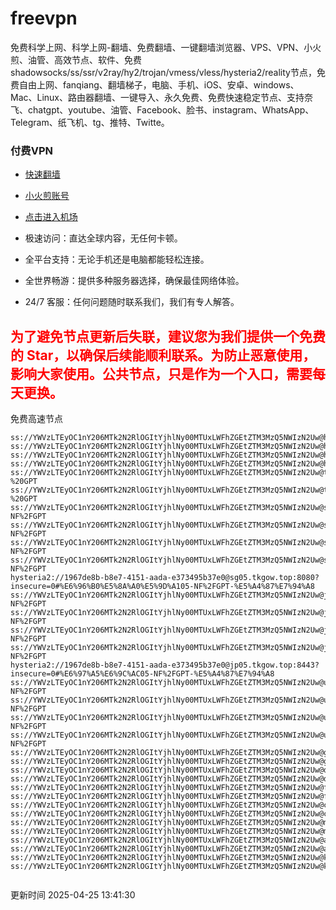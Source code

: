 # freevpn

免费科学上网、科学上网-翻墙、免费翻墙、一键翻墙浏览器、VPS、VPN、小火煎、油管、高效节点、软件、免费shadowsocks/ss/ssr/v2ray/hy2/trojan/vmess/vless/hysteria2/reality节点，免费自由上网、fanqiang、翻墙梯子，电脑、手机、iOS、安卓、windows、Mac、Linux、路由器翻墙、一键导入、永久免费、免费快速稳定节点、支持奈飞、chatgpt、youtube、油管、Facebook、脸书、instagram、WhatsApp、Telegram、纸飞机、tg、推特、Twitte。

### 付费VPN
* [快速翻墙](https://uhuio.top/) 

* [小火煎账号](https://free-clash.top/) 

* [点击进入机场](https://uhuio.top/) 

* 极速访问：直达全球内容，无任何卡顿。

* 全平台支持：无论手机还是电脑都能轻松连接。

* 全世界畅游：提供多种服务器选择，确保最佳网络体验。

* 24/7 客服：任何问题随时联系我们，我们有专人解答。

## <font color="red">为了避免节点更新后失联，建议您为我们提供一个免费的 Star，以确保后续能顺利联系。为防止恶意使用，影响大家使用。公共节点，只是作为一个入口，需要每天更换。</font>

免费高速节点

```ss://YWVzLTEyOC1nY206MTk2N2RlOGItYjhlNy00MTUxLWFhZGEtZTM3MzQ5NWIzN2Uw@hk01.jgrtoioceaw.help:50384#%E9%A6%99%E6%B8%AF01
ss://YWVzLTEyOC1nY206MTk2N2RlOGItYjhlNy00MTUxLWFhZGEtZTM3MzQ5NWIzN2Uw@hk02.jigreliewolf.click:17889#%E9%A6%99%E6%B8%AF02
ss://YWVzLTEyOC1nY206MTk2N2RlOGItYjhlNy00MTUxLWFhZGEtZTM3MzQ5NWIzN2Uw@hk03.jigreliewolf.click:10838#%E9%A6%99%E6%B8%AF03
ss://YWVzLTEyOC1nY206MTk2N2RlOGItYjhlNy00MTUxLWFhZGEtZTM3MzQ5NWIzN2Uw@hk04.jgrtoioceaw.help:29956#%E9%A6%99%E6%B8%AF04
ss://YWVzLTEyOC1nY206MTk2N2RlOGItYjhlNy00MTUxLWFhZGEtZTM3MzQ5NWIzN2Uw@hk05.ijgelrkasd.click:41284#%E9%A6%99%E6%B8%AF05
ss://YWVzLTEyOC1nY206MTk2N2RlOGItYjhlNy00MTUxLWFhZGEtZTM3MzQ5NWIzN2Uw@tw01.jigreliewolf.click:30995#%E5%8F%B0%E6%B9%BE01%20-%20GPT
ss://YWVzLTEyOC1nY206MTk2N2RlOGItYjhlNy00MTUxLWFhZGEtZTM3MzQ5NWIzN2Uw@tw02.ijgelrkasd.click:22610#%E5%8F%B0%E6%B9%BE02%20-%20GPT
ss://YWVzLTEyOC1nY206MTk2N2RlOGItYjhlNy00MTUxLWFhZGEtZTM3MzQ5NWIzN2Uw@sg01.jgrtoioceaw.help:55559#%E6%96%B0%E5%8A%A0%E5%9D%A101%20-NF%2FGPT
ss://YWVzLTEyOC1nY206MTk2N2RlOGItYjhlNy00MTUxLWFhZGEtZTM3MzQ5NWIzN2Uw@sg02.jigreliewolf.click:40574#%E6%96%B0%E5%8A%A0%E5%9D%A102%20-NF%2FGPT
ss://YWVzLTEyOC1nY206MTk2N2RlOGItYjhlNy00MTUxLWFhZGEtZTM3MzQ5NWIzN2Uw@sg03.ijgelrkasd.click:23716#%E6%96%B0%E5%8A%A0%E5%9D%A103%20-NF%2FGPT
ss://YWVzLTEyOC1nY206MTk2N2RlOGItYjhlNy00MTUxLWFhZGEtZTM3MzQ5NWIzN2Uw@sg04.jgrtoioceaw.help:17971#%E6%96%B0%E5%8A%A0%E5%9D%A104%20-NF%2FGPT
hysteria2://1967de8b-b8e7-4151-aada-e373495b37e0@sg05.tkgow.top:8080?insecure=0#%E6%96%B0%E5%8A%A0%E5%9D%A105-NF%2FGPT-%E5%A4%87%E7%94%A8
ss://YWVzLTEyOC1nY206MTk2N2RlOGItYjhlNy00MTUxLWFhZGEtZTM3MzQ5NWIzN2Uw@jp01.jgrtoioceaw.help:58645#%E6%97%A5%E6%9C%AC01%20-NF%2FGPT
ss://YWVzLTEyOC1nY206MTk2N2RlOGItYjhlNy00MTUxLWFhZGEtZTM3MzQ5NWIzN2Uw@jp02.jgrtoioceaw.help:47462#%E6%97%A5%E6%9C%AC02%20-NF%2FGPT
ss://YWVzLTEyOC1nY206MTk2N2RlOGItYjhlNy00MTUxLWFhZGEtZTM3MzQ5NWIzN2Uw@jp03.jigreliewolf.click:33414#%E6%97%A5%E6%9C%AC03%20-NF%2FGPT
ss://YWVzLTEyOC1nY206MTk2N2RlOGItYjhlNy00MTUxLWFhZGEtZTM3MzQ5NWIzN2Uw@jp04.ijgelrkasd.click:58223#%E6%97%A5%E6%9C%AC04%20-NF%2FGPT
hysteria2://1967de8b-b8e7-4151-aada-e373495b37e0@jp05.tkgow.top:8443?insecure=0#%E6%97%A5%E6%9C%AC05-NF%2FGPT-%E5%A4%87%E7%94%A8
ss://YWVzLTEyOC1nY206MTk2N2RlOGItYjhlNy00MTUxLWFhZGEtZTM3MzQ5NWIzN2Uw@us01.jgrtoioceaw.help:48129#%E7%BE%8E%E5%9B%BD01%20-NF%2FGPT
ss://YWVzLTEyOC1nY206MTk2N2RlOGItYjhlNy00MTUxLWFhZGEtZTM3MzQ5NWIzN2Uw@us02.jgrtoioceaw.help:44907#%E7%BE%8E%E5%9B%BD02%20-NF%2FGPT
ss://YWVzLTEyOC1nY206MTk2N2RlOGItYjhlNy00MTUxLWFhZGEtZTM3MzQ5NWIzN2Uw@us03.jigreliewolf.click:43330#%E7%BE%8E%E5%9B%BD03%20-NF%2FGPT
ss://YWVzLTEyOC1nY206MTk2N2RlOGItYjhlNy00MTUxLWFhZGEtZTM3MzQ5NWIzN2Uw@us04.ijgelrkasd.click:44130#%E7%BE%8E%E5%9B%BD04%20-NF%2FGPT
ss://YWVzLTEyOC1nY206MTk2N2RlOGItYjhlNy00MTUxLWFhZGEtZTM3MzQ5NWIzN2Uw@gb01.jgrtoioceaw.help:27765#%E8%8B%B1%E5%9B%BD01
ss://YWVzLTEyOC1nY206MTk2N2RlOGItYjhlNy00MTUxLWFhZGEtZTM3MzQ5NWIzN2Uw@gb02.jigreliewolf.click:52762#%E8%8B%B1%E5%9B%BD02
ss://YWVzLTEyOC1nY206MTk2N2RlOGItYjhlNy00MTUxLWFhZGEtZTM3MzQ5NWIzN2Uw@de01.jgrtoioceaw.help:20635#%E5%BE%B7%E5%9B%BD01
ss://YWVzLTEyOC1nY206MTk2N2RlOGItYjhlNy00MTUxLWFhZGEtZTM3MzQ5NWIzN2Uw@de02.jigreliewolf.click:52770#%E5%BE%B7%E5%9B%BD02
ss://YWVzLTEyOC1nY206MTk2N2RlOGItYjhlNy00MTUxLWFhZGEtZTM3MzQ5NWIzN2Uw@fr01.ijgelrkasd.click:32568#%E6%B3%95%E5%9B%BD01
ss://YWVzLTEyOC1nY206MTk2N2RlOGItYjhlNy00MTUxLWFhZGEtZTM3MzQ5NWIzN2Uw@fr02.jigreliewolf.click:45265#%E6%B3%95%E5%9B%BD02
ss://YWVzLTEyOC1nY206MTk2N2RlOGItYjhlNy00MTUxLWFhZGEtZTM3MzQ5NWIzN2Uw@ca01.jigreliewolf.click:30461#%E5%8A%A0%E6%8B%BF%E5%A4%A701
ss://YWVzLTEyOC1nY206MTk2N2RlOGItYjhlNy00MTUxLWFhZGEtZTM3MzQ5NWIzN2Uw@ca02.ijgelrkasd.click:24053#%E5%8A%A0%E6%8B%BF%E5%A4%A702
ss://YWVzLTEyOC1nY206MTk2N2RlOGItYjhlNy00MTUxLWFhZGEtZTM3MzQ5NWIzN2Uw@my01.jigreliewolf.click:52408#%E9%A9%AC%E6%9D%A5%E8%A5%BF%E4%BA%9A01
ss://YWVzLTEyOC1nY206MTk2N2RlOGItYjhlNy00MTUxLWFhZGEtZTM3MzQ5NWIzN2Uw@my02.ijgelrkasd.click:25519#%E9%A9%AC%E6%9D%A5%E8%A5%BF%E4%BA%9A02
ss://YWVzLTEyOC1nY206MTk2N2RlOGItYjhlNy00MTUxLWFhZGEtZTM3MzQ5NWIzN2Uw@au01.jgrtoioceaw.help:13460#%E6%BE%B3%E5%A4%A7%E5%88%A9%E4%BA%9A01
ss://YWVzLTEyOC1nY206MTk2N2RlOGItYjhlNy00MTUxLWFhZGEtZTM3MzQ5NWIzN2Uw@au02.ijgelrkasd.click:46073#%E6%BE%B3%E5%A4%A7%E5%88%A9%E4%BA%9A02
ss://YWVzLTEyOC1nY206MTk2N2RlOGItYjhlNy00MTUxLWFhZGEtZTM3MzQ5NWIzN2Uw@ko01.jgrtoioceaw.help:46108#%E9%9F%A9%E5%9B%BD01
ss://YWVzLTEyOC1nY206MTk2N2RlOGItYjhlNy00MTUxLWFhZGEtZTM3MzQ5NWIzN2Uw@ko02.jigreliewolf.click:50181#%E9%9F%A9%E5%9B%BD02


```
更新时间 2025-04-25 13:41:30